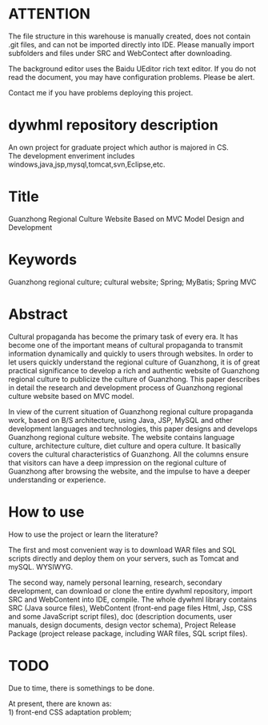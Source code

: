 # ATTENTION
<p>The file structure in this warehouse is manually created, does not contain .git files, and can not be imported directly into IDE. Please manually import subfolders and files under SRC and WebContect after downloading.</p>
<p>The background editor uses the Baidu UEditor rich text editor. If you do not read the document, you may have configuration problems. Please be alert.</p>
<p>Contact me if you have problems deploying this project.</p>

# dywhml repository description
An own project for graduate project which author is majored in CS.<br>
The development enveriment includes windows,java,jsp,mysql,tomcat,svn,Eclipse,etc.<br>

# Title
Guanzhong Regional Culture Website Based on MVC Model Design and Development
# Keywords
Guanzhong regional culture; cultural website; Spring; MyBatis; Spring MVC
# Abstract
<p>Cultural propaganda has become the primary task of every era. It has become one of the important means of cultural propaganda to transmit information dynamically and quickly to users through websites. In order to let users quickly understand the regional culture of Guanzhong, it is of great practical significance to develop a rich and authentic website of Guanzhong regional culture to publicize the culture of Guanzhong. This paper describes in detail the research and development process of Guanzhong regional culture website based on MVC model.</p>
<p>In view of the current situation of Guanzhong regional culture propaganda work, based on B/S architecture, using Java, JSP, MySQL and other development languages and technologies, this paper designs and develops Guanzhong regional culture website. The website contains language culture, architecture culture, diet culture and opera culture. It basically covers the cultural characteristics of Guanzhong. All the columns ensure that visitors can have a deep impression on the regional culture of Guanzhong after browsing the website, and the impulse to have a deeper understanding or experience.</p>

# How to use
<p>How to use the project or learn the literature?</p>
<p>The first and most convenient way is to download WAR files and SQL scripts directly and deploy them on your servers, such as Tomcat and mySQL. WYSIWYG.</p>
<p>The second way, namely personal learning, research, secondary development, can download or clone the entire dywhml repository, import SRC and WebContent into IDE, compile. The whole dywhml library contains SRC (Java source files), WebContent (front-end page files Html, Jsp, CSS and some JavaScript script files), doc (description documents, user manuals, design documents, design vector schema), Project Release Package (project release package, including WAR files, SQL script files).</p>

# TODO
<p>Due to time, there is somethings to be done. </p>
<p>At present, there are known as: <br>1) front-end CSS adaptation problem;<br></p>
